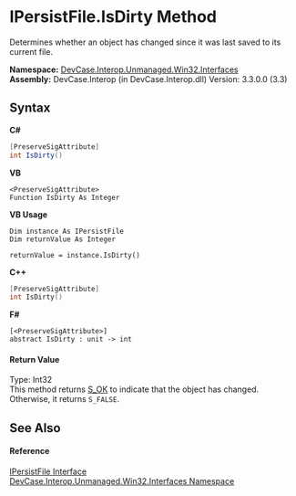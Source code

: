 # IPersistFile.IsDirty Method 
 

Determines whether an object has changed since it was last saved to its current file.

**Namespace:**&nbsp;<a href="N_DevCase_Interop_Unmanaged_Win32_Interfaces">DevCase.Interop.Unmanaged.Win32.Interfaces</a><br />**Assembly:**&nbsp;DevCase.Interop (in DevCase.Interop.dll) Version: 3.3.0.0 (3.3)

## Syntax

**C#**<br />
``` C#
[PreserveSigAttribute]
int IsDirty()
```

**VB**<br />
``` VB
<PreserveSigAttribute>
Function IsDirty As Integer
```

**VB Usage**<br />
``` VB Usage
Dim instance As IPersistFile
Dim returnValue As Integer

returnValue = instance.IsDirty()
```

**C++**<br />
``` C++
[PreserveSigAttribute]
int IsDirty()
```

**F#**<br />
``` F#
[<PreserveSigAttribute>]
abstract IsDirty : unit -> int 

```


#### Return Value
Type: Int32<br />This method returns <a href="T_DevCase_Interop_Unmanaged_Win32_Enums_HResult">S_OK</a> to indicate that the object has changed. Otherwise, it returns `S_FALSE`.

## See Also


#### Reference
<a href="T_DevCase_Interop_Unmanaged_Win32_Interfaces_IPersistFile">IPersistFile Interface</a><br /><a href="N_DevCase_Interop_Unmanaged_Win32_Interfaces">DevCase.Interop.Unmanaged.Win32.Interfaces Namespace</a><br />